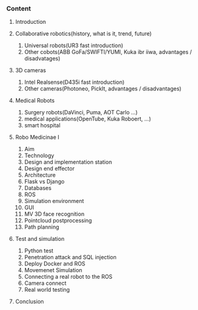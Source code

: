 ### Content

1) Introduction
2) Collaborative robotics(history, what is it, trend, future)
    1) Universal robots(UR3 fast introduction)
    2) Other cobots(ABB GoFa/SWIFTI/YUMI, Kuka ibr iiwa, advantages / disadvatages)

3) 3D cameras
    1) Intel Realsense(D435i fast introduction)
    2) Other cameras(Photoneo, PickIt, advantages / disadvantages)

4) Medical Robots
    1) Surgery robots(DaVinci, Puma, AOT Carlo ...)
    2) medical applications(OpenTube, Kuka Roboert, ...) 
    3) smart hospital

5) Robo Medicinae I
    1) Aim
    2) Technology
    3) Design and implementation station
    4) Design end effector
    5) Architecture
    6) Flask vs Django
    7) Databases
    8) ROS
    9) Simulation environment
    10) GUI
    11) MV 3D face recognition
    12) Pointcloud postprocessing
    13) Path planning

6) Test and simulation
    1) Python test
    2) Penetration attack and SQL injection
    3) Deploy Docker and ROS
    4) Movemenet Simulation
    5) Connecting a real robot to the ROS
    6) Camera connect
    7) Real world testing

7) Conclusion

